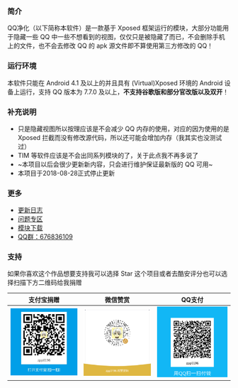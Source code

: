 ### 简介

QQ净化（以下简称本软件）是一款基于 Xposed 框架运行的模块，大部分功能用于隐藏一些 QQ 中一些不想看到的视图，仅仅只是被隐藏了而已，不会删除手机上的文件，也不会去修改 QQ 的 apk 源文件即不算使用第三方修改的 QQ！

### 运行环境

本软件只能在 Android 4.1 及以上的并且具有 (Virtual)Xposed 环境的 Android 设备上运行，支持 QQ 版本为 7.7.0 及以上，**不支持谷歌版和部分官改版以及双开**！

### 补充说明

* 只是隐藏视图所以按理应该是不会减少 QQ 内存的使用，对应的因为使用的是 Xposed 拦截而没有修改源代码，所以还可能会增加内存（我其实也没测试过）
* TIM 等软件应该是不会出同系列模块的了，关于此点我不再多说了
* ~本项目以后会很少更新新内容，只会进行维护保证最新版的 QQ 可用~
* 本项目于2018-08-28正式停止更新

### 更多

* [更新日志](/Log.md)
* [问题专区](/Bug.md)
* [模块下载](https://www.coolapk.com/apk/179983)
* [QQ群：676836109](https://jq.qq.com/?_wv=1027&k=56uHPQ9)

### 支持

如果你喜欢这个作品想要支持我可以选择 Star 这个项目或者去酷安评分也可以选择扫描下方二维码给我捐赠

支付宝捐赠                     | 微信赞赏                   | QQ支付
---------------------------- | ------------------------ | ---------------------- 
![支付宝捐赠](/img/alipay.jpg) | ![微信赞赏](/img/vxin.png) | ![QQ支付](/img/qq.png)
